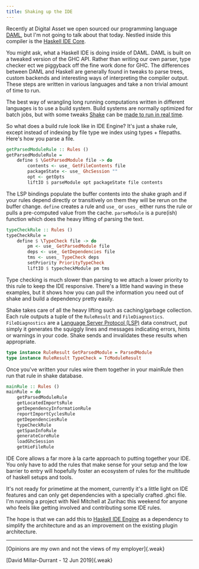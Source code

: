 ```yaml
---
title: Shaking up the IDE
---
```


Recently at Digital Asset we open sourced our programming language [DAML](https://daml.com/), but I'm not going to talk about that today. Nestled inside this compiler is the [Haskell IDE Core](https://github.com/digital-asset/daml/tree/master/compiler/haskell-ide-core).

You might ask, what a Haskell IDE is doing inside of DAML. DAML is built on a tweaked version of the GHC API. Rather than writing our own parser, type checker ect we piggyback off the fine work done for GHC. The differences between DAML and Haskell are generally found in tweaks to parse trees, custom backends and interesting ways of interpreting the compiler output. These steps are written in various languages and take a non trivial amount of time to run.

The best way of wrangling long running computations written in different languages is to use a build system. Build systems are normally optimized for batch jobs, but with some tweaks [Shake](https://shakebuild.com/) can be [made to run in real time](https://neilmitchell.blogspot.com/2018/10/announcing-shake-017.html).

So what does a build rule look like in IDE Engine? It's just a shake rule, except instead of indexing by file type we index using types + filepaths. Here's how you parse a file.

```haskell
getParsedModuleRule :: Rules ()
getParsedModuleRule =
    define $ \GetParsedModule file -> do
        contents <- use_ GetFileContents file
        packageState <- use_ GhcSession ""
        opt <- getOpts
        liftIO $ parseModule opt packageState file contents
```
The LSP bindings populate the buffer contents into the shake graph and if your rules depend directly or transitively on them they will be rerun on the buffer change. `define` creates a rule and `use_` or `uses_` either runs the rule or pulls a pre-computed value from the cache. `parseModule` is a pure(ish) function which does the heavy lifting of parsing the text.


```haskell
typeCheckRule :: Rules ()
typeCheckRule =
    define $ \TypeCheck file -> do
        pm <- use_ GetParsedModule file
        deps <- use_ GetDependencies file
        tms <- uses_ TypeCheck deps
        setPriority PriorityTypeCheck
        liftIO $ typecheckModule pm tms
```

Type checking is much slower than parsing to we attach a lower priority to this rule to keep the IDE responsive. There's a little hand waving in these examples, but it shows how you can pull the information you need out of shake and build a dependency pretty easily.

Shake takes care of all the heavy lifting such as caching/garbage collection. Each rule outputs a tuple of the `RuleResult` and `FileDiagnostics`. `FileDiagnostics` are a [Language Server Protocol (LSP)](https://langserver.org/) data construct, put simply it generates the squiggly lines and messages indicating errors, hints or warnings in your code. Shake sends and invalidates these results when appropriate.

```haskell
type instance RuleResult GetParsedModule = ParsedModule
type instance RuleResult TypeCheck = TcModuleResult
```
Once you've written your rules wire them together in your mainRule then run that rule in shake database.

```haskell
mainRule :: Rules ()
mainRule = do
    getParsedModuleRule
    getLocatedImportsRule
    getDependencyInformationRule
    reportImportCyclesRule
    getDependenciesRule
    typeCheckRule
    getSpanInfoRule
    generateCoreRule
    loadGhcSession
    getHieFileRule
```

IDE Core allows a far more à la carte approach to putting together your IDE. You only have to add the rules that make sense for your setup and the low barrier to entry will hopefully foster an ecosystem of rules for the multitude of haskell setups and tools.

It's not ready for primetime at the moment, currently it's a little light on IDE features and can only get dependencies with a specially crafted .ghci file. I'm running a project with Neil Mitchell at Zurihac this weekend for anyone who feels like getting involved and contributing some IDE rules.

The hope is that we can add this to [Haskell IDE Engine](https://github.com/haskell/haskell-ide-engine) as a dependency to simplify the architecture and as an improvement on the existing plugin architecture. 

---
[Opinions are my own and not the views of my employer]{.weak}

[David Millar-Durrant - 12 Jun 2019]{.weak}
